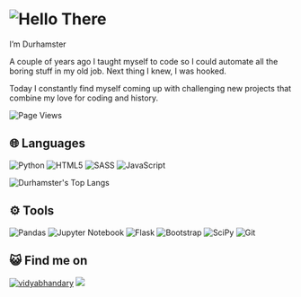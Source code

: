 # ![Hello There](https://media.giphy.com/media/Nx0rz3jtxtEre/giphy.gif)

I’m Durhamster

A couple of years ago I taught myself to code so I could automate all the boring stuff in my old job. Next thing I knew, I was hooked.

Today I constantly find myself coming up with challenging new projects that combine my love for coding and history.

![Page Views](https://komarev.com/ghpvc/?username=Durhamster&style=flat-square)

## 🌐 Languages

![Python](https://img.shields.io/badge/python-3670A0?style=for-the-badge&logo=python&logoColor=ffdd54)
![HTML5](https://img.shields.io/badge/html5-%23E34F26.svg?style=for-the-badge&logo=html5&logoColor=white)
![SASS](https://img.shields.io/badge/SASS-hotpink.svg?style=for-the-badge&logo=SASS&logoColor=white)
![JavaScript](https://img.shields.io/badge/javascript-%23323330.svg?style=for-the-badge&logo=javascript&logoColor=%23F7DF1E)

![Durhamster's Top Langs](https://github-readme-stats.vercel.app/api/top-langs/?username=Durhamster&theme=dark&layout=compact)

## ⚙️ Tools

![Pandas](https://img.shields.io/badge/pandas-%23150458.svg?style=for-the-badge&logo=pandas&logoColor=white)
![Jupyter Notebook](https://img.shields.io/badge/jupyter-%23FA0F00.svg?style=for-the-badge&logo=jupyter&logoColor=white)
![Flask](https://img.shields.io/badge/flask-%23000.svg?style=for-the-badge&logo=flask&logoColor=white)
![Bootstrap](https://img.shields.io/badge/bootstrap-%23563D7C.svg?style=for-the-badge&logo=bootstrap&logoColor=white)
![SciPy](https://img.shields.io/badge/SciPy-%230C55A5.svg?style=for-the-badge&logo=scipy&logoColor=%white)
![Git](https://img.shields.io/badge/git-%23F05033.svg?style=for-the-badge&logo=git&logoColor=white)

## 😺 Find me on

<a href="https://in.linkedin.com/in/" target="blank"><img src="https://img.shields.io/badge/LinkedIn-0077B5?style=for-the-badge&logo=linkedin&logoColor=white" alt="vidyabhandary"/></a>   <a href="https://twitter.com/" target="blank"><img src="https://img.shields.io/badge/Twitter-1DA1F2?style=for-the-badge&logo=twitter&logoColor=white" /></a>

<!-- links to sources

Badges:
https://github.com/Ileriayo/markdown-badges

Stats:
https://github.com/anuraghazra/github-readme-stats#top-languages-card

--->
